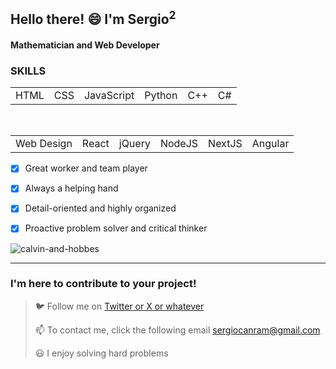  ## Hello there! 😄 I'm Sergio<sup>2</sup>

 #### Mathematician and Web Developer 

 ### SKILLS
 <table>
  <tr>   
    <td>    
HTML
   <td>
CSS
    </td>   
   <td>
JavaScript
    </td>   
    <td>    
Python
   <td>
C++
    </td>   
   <td>
C#
    </td>   
   </tr>
</table>
<br>
 <table>
  <tr>   
    <td>    
Web Design
   <td>
React
    </td>   
   <td>
jQuery
    </td>   
    <td>    
NodeJS
   <td>
NextJS
    </td>   
   <td>
Angular
    </td>   
   </tr>
</table>


- [x] Great worker and team player
- [x] Always a helping hand
- [x] Detail-oriented and highly organized
- [x] Proactive problem solver and critical thinker


![calvin-and-hobbes](https://github.com/sergiocanram/sergiocanram/assets/43572682/6c351997-7c5d-48db-b547-f2e38bea7975)



---
  
 ### I'm here to contribute to your project!


> 🐦 Follow me on [Twitter or X or whatever](https://twitter.com/SergioCanRam)
> 
> 📫 To contact me, click the following email <sergiocanram@gmail.com>
>
> 😃 I enjoy solving hard problems


